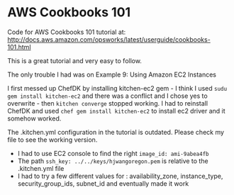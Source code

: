 # AWS Cookbooks 101
Code for AWS Cookbooks 101 tutorial at: http://docs.aws.amazon.com/opsworks/latest/userguide/cookbooks-101.html

This is a great tutorial and very easy to follow.

The only trouble I had was on Example 9: Using Amazon EC2 Instances

I first messed up ChefDK by installing kitchen-ec2 gem - I think I used `sudu gem install kitchen-ec2` and there was a conflict and I chose yes to overwrite - then `kitchen converge` stopped working. I had to reinstall ChefDK and used
`chef gem install kitchen-ec2` to install ec2 driver and it somehow worked.

The .kitchen.yml configuration in the tutorial is outdated. Please check my file to see the working version.

 - I had to use EC2 console to find the right `image_id: ami-9abea4fb`
 - The path `ssh_key: ../../keys/hjwangoregon.pem` is relative to the .kitchen.yml file
 - I had to try a few different values for : availability_zone, instance_type, security_group_ids, subnet_id and eventually made it work
